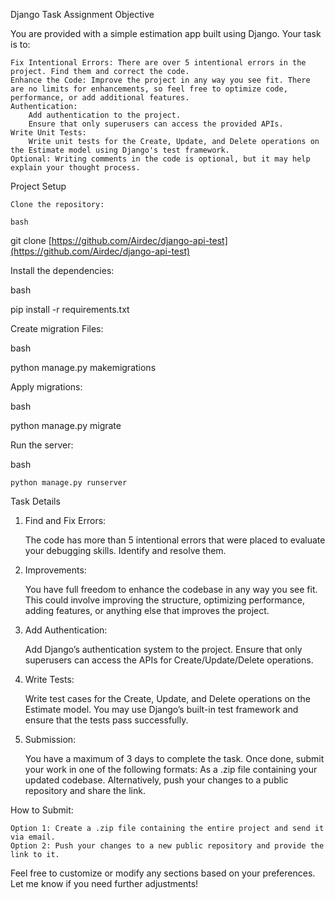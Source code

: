 Django Task Assignment
Objective

You are provided with a simple estimation app built using Django. Your task is to:

    Fix Intentional Errors: There are over 5 intentional errors in the project. Find them and correct the code.
    Enhance the Code: Improve the project in any way you see fit. There are no limits for enhancements, so feel free to optimize code, performance, or add additional features.
    Authentication:
        Add authentication to the project.
        Ensure that only superusers can access the provided APIs.
    Write Unit Tests:
        Write unit tests for the Create, Update, and Delete operations on the Estimate model using Django's test framework.
    Optional: Writing comments in the code is optional, but it may help explain your thought process.

Project Setup

    Clone the repository:

    bash

git clone [https://github.com/Airdec/django-api-test](https://github.com/Airdec/django-api-test)

Install the dependencies:

bash

pip install -r requirements.txt

Create migration Files:

bash

python manage.py makemigrations

Apply migrations:

bash

python manage.py migrate

Run the server:

bash

    python manage.py runserver

Task Details
1. Find and Fix Errors:

    The code has more than 5 intentional errors that were placed to evaluate your debugging skills. Identify and resolve them.

2. Improvements:

    You have full freedom to enhance the codebase in any way you see fit. This could involve improving the structure, optimizing performance, adding features, or anything else that improves the project.

3. Add Authentication:

    Add Django’s authentication system to the project.
    Ensure that only superusers can access the APIs for Create/Update/Delete operations.

4. Write Tests:

    Write test cases for the Create, Update, and Delete operations on the Estimate model.
    You may use Django’s built-in test framework and ensure that the tests pass successfully.

5. Submission:

    You have a maximum of 3 days to complete the task.
    Once done, submit your work in one of the following formats:
        As a .zip file containing your updated codebase.
        Alternatively, push your changes to a public repository and share the link.

How to Submit:

    Option 1: Create a .zip file containing the entire project and send it via email.
    Option 2: Push your changes to a new public repository and provide the link to it.

Feel free to customize or modify any sections based on your preferences. Let me know if you need further adjustments!